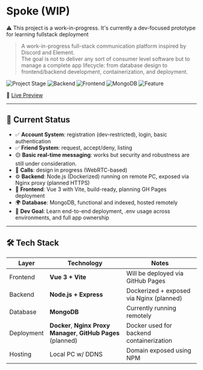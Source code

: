 # Spoke (WIP)
⚠️ This project is a work-in-progress. It's currently a dev-focused prototype for learning fullstack deployment
> A work-in-progress full-stack communication platform inspired by Discord and Element.  
> The goal is not to deliver any sort of consumer level software but to manage a complete app lifecycle: from database design to frontend/backend development, containerization, and deployment.

![Project Stage](https://img.shields.io/badge/Status-Actively%20Developing-blue?labelColor=white)
![Backend](https://img.shields.io/badge/Backend-Deployed%20%28Docker%29-purple?labelColor=white)
![Frontend](https://img.shields.io/badge/Frontend-GitHub%20Pages%20%28WIP%29-red?labelColor=white)
![MongoDB](https://img.shields.io/badge/Database-MongoDB-brightgreen?labelColor=white)
![Feature](https://img.shields.io/badge/WIP-Messaging%20/%20Calls-grey?labelColor=yellow)

🧪 [Live Preview](https://albeedev.github.io/frontend_spoke/)

---

## 🧪 Current Status

- ✅ **Account System**: registration (dev-restricted), login, basic authentication
- ✅ **Friend System**: request, accept/deny, listing
- 🟡 **Basic real-time messaging**: works but security and robustness are still under consideration.
- 🔄 **Calls**: design in progress (WebRTC-based)
- ⚙️ **Backend**: Node.js (Dockerized) running on remote PC, exposed via Nginx proxy (planned HTTPS)
- 🧱 **Frontend**: Vue 3 with Vite, build-ready, planning GH Pages deployment
- 🌍 **Database**: MongoDB, functional and indexed, hosted remotely
- 🧪 **Dev Goal**: Learn end-to-end deployment, .env usage across environments, and full app ownership

---

## 🛠️ Tech Stack

| Layer      | Technology                                                      | Notes                                    |
|------------|-----------------------------------------------------------------|------------------------------------------|
| Frontend   | **Vue 3 + Vite**                                                | Will be deployed via GitHub Pages        |
| Backend    | **Node.js + Express**                                           | Dockerized + exposed via Nginx (planned) |
| Database   | **MongoDB**                                                     | Currently running remotely               |
| Deployment | **Docker**, **Nginx Proxy Manager**, **GitHub Pages** (planned) | Docker used for backend containerization |
| Hosting    | Local PC w/ DDNS                                                | Domain exposed using NPM                 |
